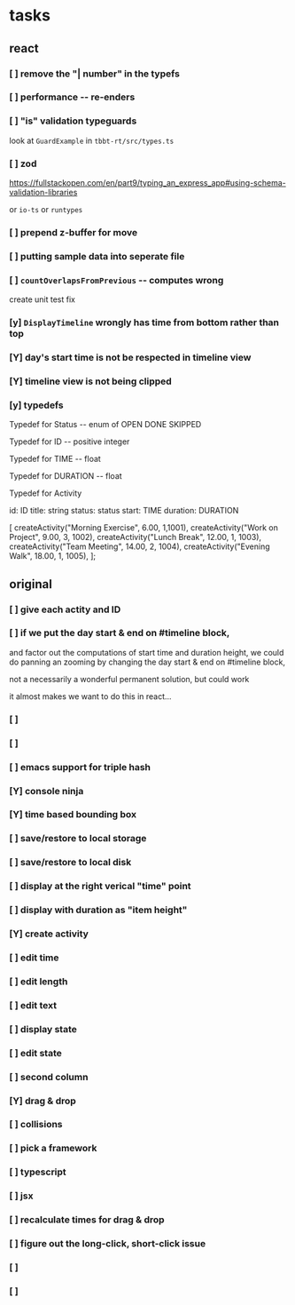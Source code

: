 # tasks
## react
### [ ] remove the "| number" in the typefs

### [ ] performance -- re-enders 
### [ ] "is" validation typeguards

look at `GuardExample` in `tbbt-rt/src/types.ts`

### [ ] zod 
https://fullstackopen.com/en/part9/typing_an_express_app#using-schema-validation-libraries

or `io-ts` or `runtypes` 

### [ ] prepend z-buffer for move
### [ ] putting sample data into seperate file

### [ ] `countOverlapsFromPrevious` --  computes wrong
create unit test
fix
### [y] `DisplayTimeline` wrongly has time from bottom rather than top
### [Y] day's start time is not be respected in timeline view
### [Y] timeline view is not being clipped
### [y] typedefs
Typedef for Status -- enum of OPEN DONE SKIPPED

Typedef for ID -- positive integer

Typedef for TIME -- float 

Typedef for DURATION -- float 

Typedef for Activity 

id: ID
title: string
status: status
start: TIME
duration: DURATION


 [
    createActivity("Morning Exercise", 6.00, 1,1001),
    createActivity("Work on Project", 9.00, 3, 1002),
    createActivity("Lunch Break", 12.00, 1, 1003),
    createActivity("Team Meeting", 14.00, 2, 1004),
    createActivity("Evening Walk", 18.00, 1, 1005),
  ];








## original 
### [ ] give each actity and ID
### [ ] if we put the day start & end on #timeline block, 
and factor out the computations of start time and duration height, 
we could do panning an zooming by changing the day start & end on #timeline block, 

not a necessarily a wonderful permanent solution, but could work

it almost makes we want to do this in react...

### [ ] 
### [ ] 

### [ ] emacs support for triple hash
### [Y] console ninja
### [Y] time based bounding box
### [ ] save/restore to local storage
### [ ] save/restore to local disk
### [ ] display at the right verical "time" point
### [ ] display with duration as "item height"
### [Y] create activity
### [ ] edit time
### [ ] edit length
### [ ] edit text
### [ ] display state
### [ ] edit state
### [ ] second column
### [Y] drag & drop
### [ ] collisions
### [ ] pick a framework
### [ ] typescript
### [ ] jsx
### [ ] recalculate times for drag & drop
### [ ] figure out the long-click, short-click issue
### [ ] 
### [ ] 
